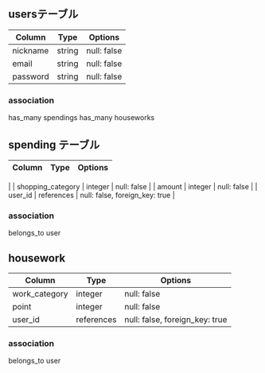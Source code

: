 ## usersテーブル

| Column   | Type       | Options                |
| -------- | ---------- | ---------------------- |
| nickname | string     | null: false            |
| email    | string     | null: false            |
| password | string     | null: false            |

### association
has_many spendings
has_many houseworks

## spending テーブル

| Column            | Type       | Options                        |
| ----------------- | ---------- | ------------------------------ |
| 
| shopping_category | integer    | null: false                    |
| amount            | integer    | null: false                    |
| user_id           | references | null: false, foreign_key: true |

### association
belongs_to user

## housework

| Column            | Type       | Options                        |
| ----------------- | ---------- | ------------------------------ |
| work_category     | integer    | null: false                    |
| point             | integer    | null: false                    |
| user_id           | references | null: false, foreign_key: true |

### association
belongs_to user